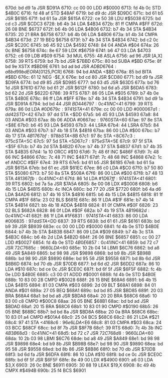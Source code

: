 670d: bd d9 1a     JSR    $D91A
6710: cc 00 00     LDD    #$0000
6713: fd 4b 0c     STD    $4B0C
6716: fd 48 af     STD    $48AF
6719: bd d9 dc     JSR    $D9DC
671c: bd 61 b5     JSR    $61B5
671f: bd 61 5a     JSR    $615A
6722: ce 50 38     LDU    #$5038
6725: bd cd c3     JSR    $CDC3
6728: b6 4b 34     LDA    $4B34
672b: 81 ff        CMPA   #$FF
672d: 26 08        BNE    $6737
672f: b6 4b 06     LDA    $4B06
6732: b7 4b 34     STA    $4B34
6735: 20 21        BRA    $6758
6737: b6 4b 06     LDA    $4B06
673a: b1 4b 34     CMPA   $4B34
673d: 27 19        BEQ    $6758
673f: b7 4b 34     STA    $4B34
6742: bd c2 0c     JSR    $C20C
6745: b6 45 92     LDA    $4592
6748: 84 04        ANDA   #$04
674a: 26 0c        BNE    $6758
674c: 8e 67 59     LDX    #$6759
674f: b6 47 03     LDA    $4703
6752: c6 09        LDB    #$09
6754: 3d           MUL
6755: 48           ASLA
6756: ad 96        JSR    [A,X]
6758: 39           RTS
6759: bd 7b bd     JSR    $7BBD
675c: 80 bd        SUBA   #$BD
675e: 8f bd 9e     XSTX   #$BD9E
6761: bd ad bd     JSR    $ADBD
6764: a8 bd 99 bd  EORA   [$0125,PCR]
6768: 94 bd        ANDA   <$BD
676a: 85 bd        BITA   #$BD
676c: 61 12        NEG    -$E,X
676e: bd cd 80     JSR    $CD80
6771: bd d9 fa     JSR    $D9FA
6774: bd d9 85     JSR    $D985
6777: bd 63 d5     JSR    $63D5
677a: bd 76 1d     JSR    $761D
677d: bd 61 2f     JSR    $612F
6780: bd 6d a5     JSR    $6DA5
6783: bd 62 2d     JSR    $622D
6786: 39           RTS
6787: 86 05        LDA    #$05
6789: b7 4b 0e     STA    $4B0E
678c: 86 ff        LDA    #$FF
678e: b7 4b 34     STA    $4B34
6791: bd d9 1a     JSR    $D91A
6794: bd bd 44     JSR    $BD44
6797: 0c 41        INC    <$41
6799: 39           RTS
679a: 86 0d        LDA    #$0D
679c: 97 41        STA    <$41
679e: cc 00 00     LDD    #$0000
67a1: dd 42        STD    <$42
67a3: 97 dd        STA    <$DD
67a5: b6 45 93     LDA    $4593
67a8: 84 03        ANDA   #$03
67aa: 8b 06        ADDA   #$06
67ac: 97 60        STA    <$60
67ae: 97 8e        STA    <$8E
67b0: b6 45 93     LDA    $4593
67b3: 44           LSRA
67b4: 44           LSRA
67b5: 84 03        ANDA   #$03
67b7: b7 4b 18     STA    $4B18
67ba: 86 00        LDA    #$00
67bc: b7 4b 17     STA    $4B17
67bf: 97 8b        STA    <$8B
67c1: 97 8c        STA    <$8C
67c3: 97 5c        STA    <$5C
67c5: 97 5d        STA    <$5D
67c7: 97 5e        STA    <$5E
67c9: 97 5f        STA    <$5F
67cb: b7 4b 2d     STA    $4B2D
67ce: b7 4b 37     STA    $4B37
67d1: b7 4b 35     STA    $4B35
67d4: 1a 10        ORCC   #$10
67d6: 7c 48 6f     INC    $486F
67d9: 7c 48 66     INC    $4866
67dc: 7c 48 71     INC    $4871
67df: 7c 48 68     INC    $4868
67e2: 1c ef        ANDCC  #$EF
67e4: 39           RTS
67e5: bd 61 b5     JSR    $61B5
67e8: bd 61 5a     JSR    $615A
67eb: bd 61 ec     JSR    $61EC
67ee: 86 c0        LDA    #$C0
67f0: b7 50 80     STA    $5080
67f3: b7 50 8a     STA    $508A
67f6: 86 00        LDA    #$00
67f8: b7 48 13     STA    $4813
67fb: 0c 41        INC    <$41
67fd: 86 1d        LDA    #$1D
67ff: 97 41        STA    <$41
6801: 39           RTS
6802: bd 7a 5a     JSR    $7A5A
6805: 8e 00 08     LDX    #$0008
6808: b6 4b 15     LDA    $4B15
680b: 4c           INCA
680c: bd 77 20     JSR    $7720
680f: b6 4a d6     LDA    $4AD6
6812: b7 4b 16     STA    $4B16
6815: b6 4b 15     LDA    $4B15
6818: 81 1f        CMPA   #$1F
681a: 23 02        BLS    $681E
681c: 86 1f        LDA    #$1F
681e: b7 4b 14     STA    $4B14
6821: bb 4b 18     ADDA   $4B18
6824: 81 0f        CMPA   #$0F
6826: 23 02        BLS    $682A
6828: 86 0f        LDA    #$0F
682a: b7 4b 19     STA    $4B19
682d: 0c 41        INC    <$41
682f: 86 1f        LDA    #$1F
6831: 97 41        STA    <$41
6833: 86 00        LDA    #$00
6835: 97 dd        STA    <$DD
6837: 39           RTS
6838: bd 61 61     JSR    $6161
683b: bd b9 39     JSR    $B939
683e: cc 00 00     LDD    #$0000
6841: fd 4b 0e     STD    $4B0E
6844: b7 4b 3b     STA    $4B3B
6847: 86 09        LDA    #$09
6849: b7 4b 3c     STA    $4B3C
684c: b6 4b 2d     LDA    $4B2D
684f: 26 06        BNE    $6857
6851: cc 00 27     LDD    #$0027
6854: fd 4b 0e     STD    $4B0E
6857: 0c 41        INC    <$41
6859: bd 72 c7     JSR    $72C7
685c: 96 60        LDA    <$60
685e: 10 2b 04 14  LBMI   $6C76
6862: bd a8 49     JSR    $A849
6865: bd 98 98     JSR    $9898
6868: bd b9 8b     JSR    $B98B
686b: bd 98 90     JSR    $9890
686e: bd 95 58     JSR    $9558
6871: bd 8b 6d     JSR    $8B6D
6874: bd 70 db     JSR    $70DB
6877: bd 6d d2     JSR    $6DD2
687a: 86 10        LDA    #$10
687c: bd ce 0c     JSR    $CE0C
687f: bd 6f 5f     JSR    $6F5F
6882: fc 4b 0e     LDD    $4B0E
6885: c3 00 01     ADDD   #$0001
6888: fd 4b 0e     STD    $4B0E
688b: 10 83 00 28  CMPD   #$0028
688f: 26 15        BNE    $68A6
6891: b6 4b 15     LDA    $4B15
6894: 81 03        CMPA   #$03
6896: 2d 09        BLT    $68A1
6898: 84 01        ANDA   #$01
689a: 27 05        BEQ    $68A1
689c: bd bd 85     JSR    $BD85
689f: 20 03        BRA    $68A4
68a1: bd bd a8     JSR    $BDA8
68a4: 20 20        BRA    $68C6
68a6: 10 83 00 c8  CMPD   #$00C8
68aa: 26 05        BNE    $68B1
68ac: bd bd ad     JSR    $BDAD
68af: 20 15        BRA    $68C6
68b1: 10 83 01 90  CMPD   #$0190
68b5: 26 05        BNE    $68BC
68b7: bd bd 8a     JSR    $BD8A
68ba: 20 0a        BRA    $68C6
68bc: 10 83 01 a4  CMPD   #$01A4
68c0: 25 04        BCS    $68C6
68c2: 86 21        LDA    #$21
68c4: 97 41        STA    <$41
68c6: 96 e6        LDA    <$E6
68c8: 81 03        CMPA   #$03
68ca: 24 03        BCC    $68CF
68cc: bd 8f 7b     JSR    $8F7B
68cf: 39           RTS
68d0: 7c 4b 3b     INC    $4B3B
68d3: 0c 41        INC    <$41
68d5: bd 72 c7     JSR    $72C7
68d8: 96 60        LDA    <$60
68da: 10 2b 03 98  LBMI   $6C76
68de: bd a8 49     JSR    $A849
68e1: bd 98 98     JSR    $9898
68e4: bd b9 8b     JSR    $B98B
68e7: bd 98 90     JSR    $9890
68ea: bd 95 58     JSR    $9558
68ed: bd 8b 86     JSR    $8B86
68f0: bd 70 db     JSR    $70DB
68f3: bd 6d fa     JSR    $6DFA
68f6: 86 10        LDA    #$10
68f8: bd ce 0c     JSR    $CE0C
68fb: bd 6f 5f     JSR    $6F5F
68fe: 8e 49 00     LDX    #$4900
6901: a6 03        LDA    $3,X
6903: 26 0c        BNE    $6911
6905: 30 88 19     LEAX   $19,X
6908: 8c 49 4b     CMPX   #$494B
690b: 25 f4        BCS    $6901
